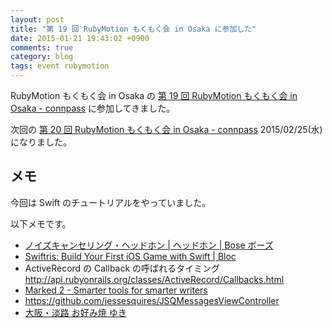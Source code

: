```yaml
---
layout: post
title: "第 19 回 RubyMotion もくもく会 in Osaka に参加した"
date: 2015-01-21 19:43:02 +0900
comments: true
category: blog
tags: event rubymotion
---
```

RubyMotion もくもく会 in Osaka の
[第 19 回 RubyMotion もくもく会 in Osaka - connpass](http://rubymotionjp.connpass.com/event/10675/ "第 19 回 RubyMotion もくもく会 in Osaka - connpass")
に参加してきました。

次回の
[第 20 回 RubyMotion もくもく会 in Osaka - connpass](http://rubymotionjp.connpass.com/event/11407/ "第 20 回 RubyMotion もくもく会 in Osaka - connpass")
2015/02/25(水) になりました。

<!--more-->

## メモ

今回は Swift のチュートリアルをやっていました。

以下メモです。

- [ノイズキャンセリング・ヘッドホン \| ヘッドホン \| Bose ボーズ](http://www.bose.co.jp/jp_jp?url=/consumer_audio/headphones/quiet_comfort/index.jsp "ノイズキャンセリング・ヘッドホン \| ヘッドホン \| Bose ボーズ")
- [Swiftris: Build Your First iOS Game with Swift \| Bloc](https://www.bloc.io/tutorials/swiftris-build-your-first-ios-game-with-swift "Swiftris: Build Your First iOS Game with Swift \| Bloc")
- ActiveRecord の Callback の呼ばれるタイミング <http://api.rubyonrails.org/classes/ActiveRecord/Callbacks.html>
- [Marked 2 - Smarter tools for smarter writers](http://marked2app.com/ "Marked 2 - Smarter tools for smarter writers")
- <https://github.com/jessesquires/JSQMessagesViewController>
- [大阪・淡路 お好み焼 ゆき](http://www.okono.me/ "大阪・淡路 お好み焼 ゆき")
